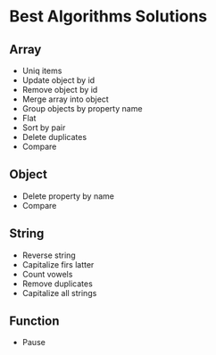 # Best Algorithms Solutions

## Array
- Uniq items
- Update object by id
- Remove object by id
- Merge array into object
- Group objects by property name
- Flat
- Sort by pair
- Delete duplicates
- Compare
## Object
- Delete property by name
- Compare
## String
- Reverse string
- Capitalize firs latter
- Count vowels
- Remove duplicates
- Capitalize all strings
## Function
- Pause
